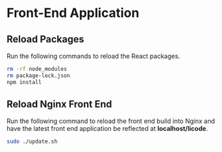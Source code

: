 # Front-End Application

## Reload Packages

Run the following commands to reload the React packages.

```bash
rm -rf node_modules
rm package-lock.json
npm install
```

## Reload Nginx Front End

Run the following command to reload the front end build into Nginx and have the latest front end application be reflected at __localhost/licode__.

```bash
sudo ./update.sh
```
